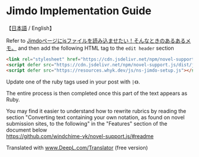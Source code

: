 # Jimdo Implementation Guide
【[日本語](./ns-jimdo-setup.md) / English】

Refer to [Jimdoページにjsファイルを読み込ませたい！そんなときのあるあるメモ。](https://www.aki-nagashima.name/2014/09/17/jimdo%E3%81%A7-%E5%A4%96%E9%83%A8javascript%E3%83%95%E3%82%A1%E3%82%A4%E3%83%AB%E3%82%92%E8%AA%AD%E3%81%BF%E8%BE%BC%E3%81%BE%E3%81%9B%E3%81%9F%E3%81%84/) and then add the following HTML tag to the `edit header` section

```html
<link rel="stylesheet" href="https://cdn.jsdelivr.net/npm/novel-support.js/dist/css/novel-support.css">
<script defer src="https://cdn.jsdelivr.net/npm/novel-support.js/dist/js/novel-support.min.js"></script>
<script defer src="https://resources.whyk.dev/js/ns-jimdo-setup.js"></script>
```

Update one of the ruby tags used in your post with `|《》`.

The entire process is then completed once this part of the text appears as Ruby.

You may find it easier to understand how to rewrite rubrics by reading the section "Converting text containing your own notation, as found on novel submission sites, to the following" in the "Features" section of the document below  
https://github.com/windchime-yk/novel-support.js/#readme

Translated with www.DeepL.com/Translator (free version)